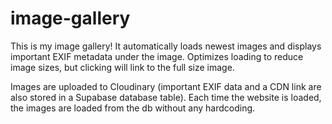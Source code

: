 # image-gallery
This is my image gallery! It automatically loads newest images and displays important EXIF metadata under the image. Optimizes loading to reduce image sizes, but clicking will link to the full size image. 

Images are uploaded to Cloudinary (important EXIF data and a CDN link are also stored in a Supabase database table). Each time the website is loaded, the images are loaded from the db without any hardcoding. 

